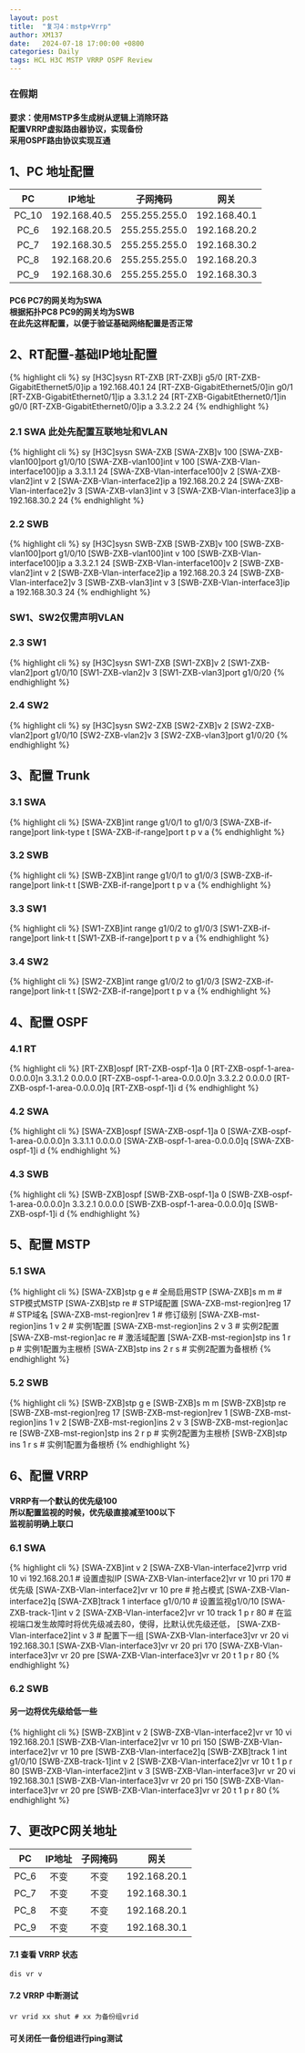 ```yaml
---
layout: post
title:  "复习4：mstp+Vrrp"
author: XM137
date:   2024-07-18 17:00:00 +0800
categories: Daily
tags: HCL H3C MSTP VRRP OSPF Review
---
```

<h3>在假期</h3>
<h4>要求：使用MSTP多生成树从逻辑上消除环路 <br>
配置VRRP虚拟路由器协议，实现备份 <br>
采用OSPF路由协议实现互通
</h4>

## 1、PC 地址配置

|     PC      |        IP地址      |      子网掩码       |        网关        |
|   :----:    |        :----:      |      :----:        |       :----:       |
|    PC_10    |     192.168.40.5   |   255.255.255.0    |    192.168.40.1    |
|    PC_6     |     192.168.20.5   |   255.255.255.0    |    192.168.20.2    |
|    PC_7     |     192.168.30.5   |   255.255.255.0    |    192.168.30.2    |
|    PC_8     |     192.168.20.6   |   255.255.255.0    |    192.168.20.3    |
|    PC_9     |     192.168.30.6   |   255.255.255.0    |    192.168.30.3    |

<h4>PC6 PC7的网关均为SWA<br>
根据拓扑PC8 PC9的网关均为SWB<br>
在此先这样配置，以便于验证基础网络配置是否正常</h4>

## 2、RT配置-基础IP地址配置
{% highlight cli %}
<H3C>sy
[H3C]sysn RT-ZXB
[RT-ZXB]i g5/0
[RT-ZXB-GigabitEthernet5/0]ip a 192.168.40.1 24
[RT-ZXB-GigabitEthernet5/0]in g0/1
[RT-ZXB-GigabitEthernet0/1]ip a 3.3.1.2 24
[RT-ZXB-GigabitEthernet0/1]in g0/0
[RT-ZXB-GigabitEthernet0/0]ip a 3.3.2.2 24
{% endhighlight %}

### 2.1 SWA 此处先配置互联地址和VLAN
{% highlight cli %}
<H3C>sy
[H3C]sysn SWA-ZXB
[SWA-ZXB]v 100
[SWA-ZXB-vlan100]port g1/0/10
[SWA-ZXB-vlan100]int v 100
[SWA-ZXB-Vlan-interface100]ip a 3.3.1.1 24
[SWA-ZXB-Vlan-interface100]v 2
[SWA-ZXB-vlan2]int v 2
[SWA-ZXB-Vlan-interface2]ip a 192.168.20.2 24
[SWA-ZXB-Vlan-interface2]v 3
[SWA-ZXB-vlan3]int v 3
[SWA-ZXB-Vlan-interface3]ip a 192.168.30.2 24
{% endhighlight %}

### 2.2 SWB
{% highlight cli %}
<H3C>sy
[H3C]sysn SWB-ZXB
[SWB-ZXB]v 100
[SWB-ZXB-vlan100]port g1/0/10
[SWB-ZXB-vlan100]int v 100
[SWB-ZXB-Vlan-interface100]ip a 3.3.2.1 24
[SWB-ZXB-Vlan-interface100]v 2
[SWB-ZXB-vlan2]int v 2
[SWB-ZXB-Vlan-interface2]ip a 192.168.20.3 24
[SWB-ZXB-Vlan-interface2]v 3
[SWB-ZXB-vlan3]int v 3
[SWB-ZXB-Vlan-interface3]ip a 192.168.30.3 24
{% endhighlight %}

### SW1、SW2仅需声明VLAN
### 2.3 SW1
{% highlight cli %}
<H3C>sy
[H3C]sysn SW1-ZXB
[SW1-ZXB]v 2
[SW1-ZXB-vlan2]port g1/0/10
[SW1-ZXB-vlan2]v 3
[SW1-ZXB-vlan3]port g1/0/20
{% endhighlight %}

### 2.4 SW2
{% highlight cli %}
<H3C>sy
[H3C]sysn SW2-ZXB
[SW2-ZXB]v 2
[SW2-ZXB-vlan2]port g1/0/10
[SW2-ZXB-vlan2]v 3
[SW2-ZXB-vlan3]port g1/0/20
{% endhighlight %}

## 3、配置 Trunk
### 3.1 SWA
{% highlight cli %}
[SWA-ZXB]int range g1/0/1 to g1/0/3
[SWA-ZXB-if-range]port link-type t
[SWA-ZXB-if-range]port t p v a
{% endhighlight %}

### 3.2 SWB
{% highlight cli %}
[SWB-ZXB]int range g1/0/1 to g1/0/3
[SWB-ZXB-if-range]port link-t t
[SWB-ZXB-if-range]port t p v a
{% endhighlight %}

### 3.3 SW1
{% highlight cli %}
[SW1-ZXB]int range g1/0/2 to g1/0/3
[SW1-ZXB-if-range]port link-t t
[SW1-ZXB-if-range]port t p v a
{% endhighlight %}

### 3.4 SW2
{% highlight cli %}
[SW2-ZXB]int range g1/0/2 to g1/0/3
[SW2-ZXB-if-range]port link-t t
[SW2-ZXB-if-range]port t p v a
{% endhighlight %}

## 4、配置 OSPF
### 4.1 RT
{% highlight cli %}
[RT-ZXB]ospf
[RT-ZXB-ospf-1]a 0
[RT-ZXB-ospf-1-area-0.0.0.0]n 3.3.1.2 0.0.0.0
[RT-ZXB-ospf-1-area-0.0.0.0]n 3.3.2.2 0.0.0.0
[RT-ZXB-ospf-1-area-0.0.0.0]q
[RT-ZXB-ospf-1]i d
{% endhighlight %}

### 4.2 SWA
{% highlight cli %}
[SWA-ZXB]ospf
[SWA-ZXB-ospf-1]a 0
[SWA-ZXB-ospf-1-area-0.0.0.0]n 3.3.1.1 0.0.0.0
[SWA-ZXB-ospf-1-area-0.0.0.0]q
[SWA-ZXB-ospf-1]i d
{% endhighlight %}

### 4.3 SWB
{% highlight cli %}
[SWB-ZXB]ospf
[SWB-ZXB-ospf-1]a 0
[SWB-ZXB-ospf-1-area-0.0.0.0]n 3.3.2.1 0.0.0.0
[SWB-ZXB-ospf-1-area-0.0.0.0]q
[SWB-ZXB-ospf-1]i d
{% endhighlight %}

## 5、配置 MSTP
### 5.1 SWA
{% highlight cli %}
[SWA-ZXB]stp g e # 全局启用STP
[SWA-ZXB]s m m # STP模式MSTP
[SWA-ZXB]stp re # STP域配置
[SWA-ZXB-mst-region]reg 17 # STP域名
[SWA-ZXB-mst-region]rev 1 # 修订级别
[SWA-ZXB-mst-region]ins 1 v 2 # 实例1配置
[SWA-ZXB-mst-region]ins 2 v 3 # 实例2配置
[SWA-ZXB-mst-region]ac re # 激活域配置
[SWA-ZXB-mst-region]stp ins 1 r p # 实例1配置为主根桥
[SWA-ZXB]stp ins 2 r s # 实例2配置为备根桥
{% endhighlight %}

### 5.2 SWB
{% highlight cli %}
[SWB-ZXB]stp g e
[SWB-ZXB]s m m
[SWB-ZXB]stp re
[SWB-ZXB-mst-region]reg 17
[SWB-ZXB-mst-region]rev 1
[SWB-ZXB-mst-region]ins 1 v 2
[SWB-ZXB-mst-region]ins 2 v 3
[SWB-ZXB-mst-region]ac re 
[SWB-ZXB-mst-region]stp ins 2 r p # 实例2配置为主根桥
[SWB-ZXB]stp ins 1 r s # 实例1配置为备根桥
{% endhighlight %}

## 6、配置 VRRP
<h4>VRRP有一个默认的优先级100<br>
所以配置监视的时候，优先级直接减至100以下<br>
监视前明确上联口</h4>

### 6.1 SWA
{% highlight cli %}
[SWA-ZXB]int v 2
[SWA-ZXB-Vlan-interface2]vrrp vrid 10 vi 192.168.20.1 # 设置虚拟IP
[SWA-ZXB-Vlan-interface2]vr vr 10 pri 170 # 优先级
[SWA-ZXB-Vlan-interface2]vr vr 10 pre # 抢占模式
[SWA-ZXB-Vlan-interface2]q
[SWA-ZXB]track 1 interface g1/0/10 # 设置监视g1/0/10
[SWA-ZXB-track-1]int v 2
[SWA-ZXB-Vlan-interface2]vr vr 10 track 1 p r 80 # 在监视端口发生故障时将优先级减去80，使得，比默认优先级还低，
[SWA-ZXB-Vlan-interface2]int v 3 # 配置下一组
[SWA-ZXB-Vlan-interface3]vr vr 20 vi 192.168.30.1
[SWA-ZXB-Vlan-interface3]vr vr 20 pri 170
[SWA-ZXB-Vlan-interface3]vr vr 20 pre
[SWA-ZXB-Vlan-interface3]vr vr 20 t 1 p r 80
{% endhighlight %}

### 6.2 SWB
<h4>另一边将优先级给低一些</h4>
{% highlight cli %}
[SWB-ZXB]int v 2
[SWB-ZXB-Vlan-interface2]vr vr 10 vi 192.168.20.1
[SWB-ZXB-Vlan-interface2]vr vr 10 pri 150
[SWB-ZXB-Vlan-interface2]vr vr 10 pre
[SWB-ZXB-Vlan-interface2]q
[SWB-ZXB]track 1 int g1/0/10
[SWB-ZXB-track-1]int v 2
[SWB-ZXB-Vlan-interface2]vr vr 10 t 1 p r 80
[SWB-ZXB-Vlan-interface2]int v 3
[SWB-ZXB-Vlan-interface3]vr vr 20 vi 192.168.30.1
[SWB-ZXB-Vlan-interface3]vr vr 20 pri 150
[SWB-ZXB-Vlan-interface3]vr vr 20 pre
[SWB-ZXB-Vlan-interface3]vr vr 20 t 1 p r 80
{% endhighlight %}

## 7、更改PC网关地址

|     PC      |     IP地址    |   子网掩码   |      网关       |
|   :----:    |     :----:    |    :----:   |     :----:     |
|    PC_6     |      不变     |     不变     |  192.168.20.1  |
|    PC_7     |      不变     |     不变     |  192.168.30.1  |
|    PC_8     |      不变     |     不变     |  192.168.20.1  |
|    PC_9     |      不变     |     不变     |  192.168.30.1  |

#### 7.1 查看 VRRP 状态
```CLI
dis vr v
```
#### 7.2 VRRP 中断测试
```CLI
vr vrid xx shut # xx 为备份组vrid
```
<h4>可关闭任一备份组进行ping测试</h4>
